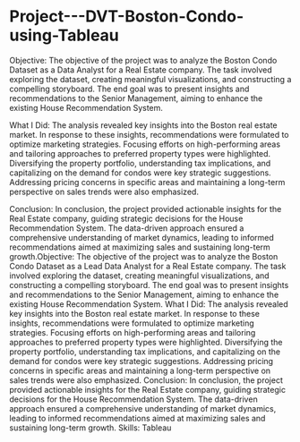 # Project---DVT-Boston-Condo-using-Tableau

Objective:
The objective of the project was to analyze the Boston Condo Dataset as a Data Analyst for a Real Estate company. The task involved exploring the dataset, creating meaningful visualizations, and constructing a compelling storyboard. The end goal was to present insights and recommendations to the Senior Management, aiming to enhance the existing House Recommendation System.

What I Did:
The analysis revealed key insights into the Boston real estate market. In response to these insights, recommendations were formulated to optimize marketing strategies. Focusing efforts on high-performing areas and tailoring approaches to preferred property types were highlighted. Diversifying the property portfolio, understanding tax implications, and capitalizing on the demand for condos were key strategic suggestions. Addressing pricing concerns in specific areas and maintaining a long-term perspective on sales trends were also emphasized.

Conclusion:
In conclusion, the project provided actionable insights for the Real Estate company, guiding strategic decisions for the House Recommendation System. The data-driven approach ensured a comprehensive understanding of market dynamics, leading to informed recommendations aimed at maximizing sales and sustaining long-term growth.Objective: The objective of the project was to analyze the Boston Condo Dataset as a Lead Data Analyst for a Real Estate company. The task involved exploring the dataset, creating meaningful visualizations, and constructing a compelling storyboard. The end goal was to present insights and recommendations to the Senior Management, aiming to enhance the existing House Recommendation System. What I Did: The analysis revealed key insights into the Boston real estate market. In response to these insights, recommendations were formulated to optimize marketing strategies. Focusing efforts on high-performing areas and tailoring approaches to preferred property types were highlighted. Diversifying the property portfolio, understanding tax implications, and capitalizing on the demand for condos were key strategic suggestions. Addressing pricing concerns in specific areas and maintaining a long-term perspective on sales trends were also emphasized. Conclusion: In conclusion, the project provided actionable insights for the Real Estate company, guiding strategic decisions for the House Recommendation System. The data-driven approach ensured a comprehensive understanding of market dynamics, leading to informed recommendations aimed at maximizing sales and sustaining long-term growth.
Skills: Tableau
